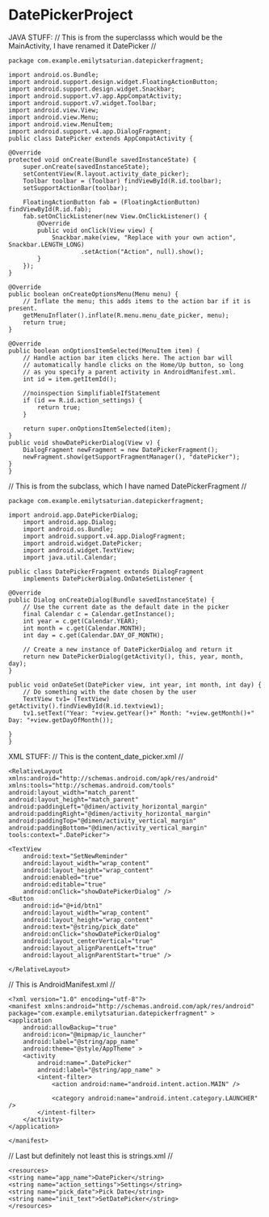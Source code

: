 # DatePickerProject

JAVA STUFF:
//
This is from the superclasss which would be the MainActivity, I have renamed it DatePicker
//

    package com.example.emilytsaturian.datepickerfragment;

    import android.os.Bundle;
    import android.support.design.widget.FloatingActionButton;
    import android.support.design.widget.Snackbar;
    import android.support.v7.app.AppCompatActivity;
    import android.support.v7.widget.Toolbar;
    import android.view.View;
    import android.view.Menu;
    import android.view.MenuItem;
    import android.support.v4.app.DialogFragment;
    public class DatePicker extends AppCompatActivity {

    @Override
    protected void onCreate(Bundle savedInstanceState) {
        super.onCreate(savedInstanceState);
        setContentView(R.layout.activity_date_picker);
        Toolbar toolbar = (Toolbar) findViewById(R.id.toolbar);
        setSupportActionBar(toolbar);

        FloatingActionButton fab = (FloatingActionButton) findViewById(R.id.fab);
        fab.setOnClickListener(new View.OnClickListener() {
            @Override
            public void onClick(View view) {
                Snackbar.make(view, "Replace with your own action", Snackbar.LENGTH_LONG)
                        .setAction("Action", null).show();
            }
        });
    }

    @Override
    public boolean onCreateOptionsMenu(Menu menu) {
        // Inflate the menu; this adds items to the action bar if it is present.
        getMenuInflater().inflate(R.menu.menu_date_picker, menu);
        return true;
    }

    @Override
    public boolean onOptionsItemSelected(MenuItem item) {
        // Handle action bar item clicks here. The action bar will
        // automatically handle clicks on the Home/Up button, so long
        // as you specify a parent activity in AndroidManifest.xml.
        int id = item.getItemId();

        //noinspection SimplifiableIfStatement
        if (id == R.id.action_settings) {
            return true;
        }

        return super.onOptionsItemSelected(item);
    }
    public void showDatePickerDialog(View v) {
        DialogFragment newFragment = new DatePickerFragment();
        newFragment.show(getSupportFragmentManager(), "datePicker");
    }
    }

//
This is from the subclass, which I have named DatePickerFragment
//

    package com.example.emilytsaturian.datepickerfragment;

    import android.app.DatePickerDialog;
        import android.app.Dialog;
        import android.os.Bundle;
        import android.support.v4.app.DialogFragment;
        import android.widget.DatePicker;
        import android.widget.TextView;
        import java.util.Calendar;

    public class DatePickerFragment extends DialogFragment
        implements DatePickerDialog.OnDateSetListener {

    @Override
    public Dialog onCreateDialog(Bundle savedInstanceState) {
        // Use the current date as the default date in the picker
        final Calendar c = Calendar.getInstance();
        int year = c.get(Calendar.YEAR);
        int month = c.get(Calendar.MONTH);
        int day = c.get(Calendar.DAY_OF_MONTH);

        // Create a new instance of DatePickerDialog and return it
        return new DatePickerDialog(getActivity(), this, year, month, day);
    }

    public void onDateSet(DatePicker view, int year, int month, int day) {
        // Do something with the date chosen by the user
        TextView tv1= (TextView) getActivity().findViewById(R.id.textview1);
        tv1.setText("Year: "+view.getYear()+" Month: "+view.getMonth()+" Day: "+view.getDayOfMonth());

    }
    }

XML STUFF:
//
This is the content_date_picker.xml
//

    <RelativeLayout xmlns:android="http://schemas.android.com/apk/res/android"
    xmlns:tools="http://schemas.android.com/tools" android:layout_width="match_parent"
    android:layout_height="match_parent" android:paddingLeft="@dimen/activity_horizontal_margin"
    android:paddingRight="@dimen/activity_horizontal_margin"
    android:paddingTop="@dimen/activity_vertical_margin"
    android:paddingBottom="@dimen/activity_vertical_margin" tools:context=".DatePicker">

    <TextView
        android:text="SetNewReminder"
        android:layout_width="wrap_content"
        android:layout_height="wrap_content"
        android:enabled="true"
        android:editable="true"
        android:onClick="showDatePickerDialog" />
    <Button
        android:id="@+id/btn1"
        android:layout_width="wrap_content"
        android:layout_height="wrap_content"
        android:text="@string/pick_date"
        android:onClick="showDatePickerDialog"
        android:layout_centerVertical="true"
        android:layout_alignParentLeft="true"
        android:layout_alignParentStart="true" />

    </RelativeLayout>

//
This is AndroidManifest.xml
//

    <?xml version="1.0" encoding="utf-8"?>
    <manifest xmlns:android="http://schemas.android.com/apk/res/android"
    package="com.example.emilytsaturian.datepickerfragment" >
    <application
        android:allowBackup="true"
        android:icon="@mipmap/ic_launcher"
        android:label="@string/app_name"
        android:theme="@style/AppTheme" >
        <activity
            android:name=".DatePicker"
            android:label="@string/app_name" >
            <intent-filter>
                <action android:name="android.intent.action.MAIN" />

                <category android:name="android.intent.category.LAUNCHER" />
            </intent-filter>
        </activity>
    </application>

    </manifest>

//
Last but definitely not least this is strings.xml
//

    <resources>
    <string name="app_name">DatePicker</string>
    <string name="action_settings">Settings</string>
    <string name="pick_date">Pick Date</string>
    <string name="init_text">SetDatePicker</string>
    </resources>
